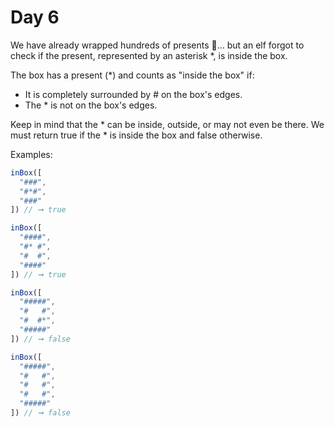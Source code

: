 # Day 6

We have already wrapped hundreds of presents 🎁… but an elf forgot to check if the present, represented by an asterisk *, is inside the box.

The box has a present (*) and counts as "inside the box" if:

* It is completely surrounded by # on the box's edges.
* The * is not on the box's edges.

Keep in mind that the * can be inside, outside, or may not even be there. We must return true if the * is inside the box and false otherwise.

Examples:

```ts
inBox([
  "###",
  "#*#",
  "###"
]) // ➞ true

inBox([
  "####",
  "#* #",
  "#  #",
  "####"
]) // ➞ true

inBox([
  "#####",
  "#   #",
  "#  #*",
  "#####"
]) // ➞ false

inBox([
  "#####",
  "#   #",
  "#   #",
  "#   #",
  "#####"
]) // ➞ false
```
